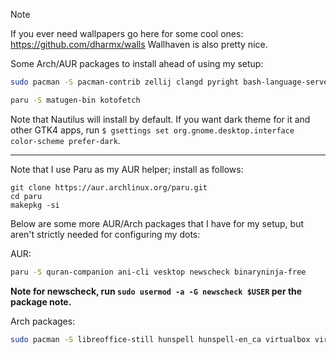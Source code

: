 > [!NOTE]
> If you ever need wallpapers go here for some cool ones: https://github.com/dharmx/walls
> Wallhaven is also pretty nice.

Some Arch/AUR packages to install ahead of using my setup:

```bash
sudo pacman -S pacman-contrib zellij clangd pyright bash-language-server chafa swww zathura zathura-pdf-poppler zathura-cb fzf zsh python-setuptools zoxide nvtop htop bat waybar fuzzel kitty sunsetr hyprlock hypridle wireplumber pipwire-pulse noto-fonts noto-fonts-cjk noto-fonts-emoji ttf-jetbrains-mono-nerd mandb man-pages mako unzip 7zip git helix niri xwayland-satellite xdg-desktop-portal-gnome xdg-desktop-portal
```

```bash
paru -S matugen-bin kotofetch
```

Note that Nautilus will install by default. If you want dark theme for it and other GTK4 apps, run `$ gsettings set org.gnome.desktop.interface color-scheme prefer-dark`.

---

Note that I use Paru as my AUR helper; install as follows:

```
git clone https://aur.archlinux.org/paru.git
cd paru
makepkg -si
```


Below are some more AUR/Arch packages that I have for my setup, but aren't strictly needed for configuring my dots:

AUR:
```bash
paru -S quran-companion ani-cli vesktop newscheck binaryninja-free
```

**Note for newscheck, run `sudo usermod -a -G newscheck $USER` per the package note.**

Arch packages:
```bash
sudo pacman -S libreoffice-still hunspell hunspell-en_ca virtualbox virtualbox-host-dkms nvidia-dkms nvidia-utils mpv feh
```
